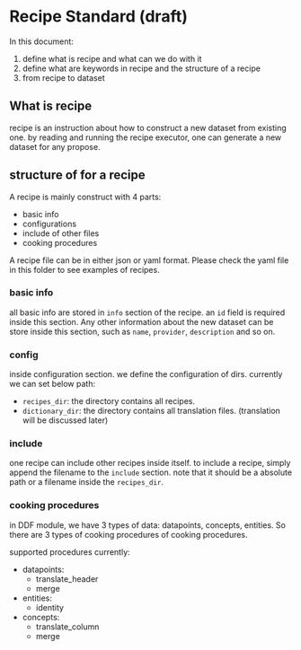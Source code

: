 # Recipe Standard (draft)

In this document:

1. define what is recipe and what can we do with it
2. define what are keywords in recipe and the structure of a recipe
3. from recipe to dataset

## What is recipe

recipe is an instruction about how to construct a new dataset from existing one.
by reading and running the recipe executor, one can generate a new dataset for 
any propose.

## structure of for a recipe

A recipe is mainly construct with 4 parts:

- basic info
- configurations
- include of other files
- cooking procedures

A recipe file can be in either json or yaml format. Please check the yaml file in
this folder to see examples of recipes.

### basic info

all basic info are stored in `info` section of the recipe. an `id` field is 
required inside this section. Any other information about the new dataset can be
store inside this section, such as `name`, `provider`, `description` and so on.

### config

inside configuration section. we define the configuration of dirs. currently we
can set below path:

- `recipes_dir`: the directory contains all recipes.
- `dictionary_dir`: the directory contains all translation files. (translation 
will be discussed later)

### include

one recipe can include other recipes inside itself. to include a recipe, simply 
append the filename to the `include` section. note that it should be a absolute 
path or a filename inside the `recipes_dir`.

### cooking procedures

in DDF module, we have 3 types of data: datapoints, concepts, entities. So there 
are 3 types of cooking procedures of cooking procedures. 

supported procedures currently:

- datapoints:
  - translate_header
  - merge
- entities:
  - identity
- concepts:
  - translate_column
  - merge
